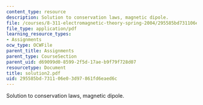 ```yaml
---
content_type: resource
description: Solution to conservation laws, magnetic dipole.
file: /courses/8-311-electromagnetic-theory-spring-2004/295585bd731106e03d97861fd6eaed6c_solution2.pdf
file_type: application/pdf
learning_resource_types:
- Assignments
ocw_type: OCWFile
parent_title: Assignments
parent_type: CourseSection
parent_uid: d69099d0-8599-2f5d-17ae-b9f79f728d07
resourcetype: Document
title: solution2.pdf
uid: 295585bd-7311-06e0-3d97-861fd6eaed6c
---
```

Solution to conservation laws, magnetic dipole.

